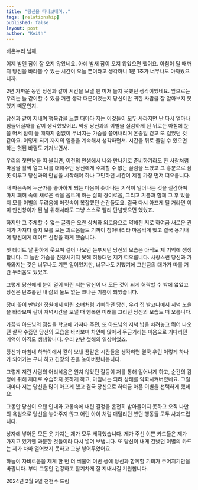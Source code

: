 ```yaml
---
title: "당신을 떠나보내며.."
tags: [relationship]
published: false
layout: post
author: "Keith"
---
```


배온누리 님께,

어제 밤엔 잠이 잘 오지 않았네요. 아예 밤새 잠이 오지 않았으면 했어요. 아침이 될 때까지 당신을 바라볼 수 있는 시간이 오늘 뿐이라고 생각하니 1분 1초가 너무나도 아까웠으니까. 

2년 가까운 동안 당신과 같이 시간을 보낼 땐 미처 들지 못했던 생각이었네요. 앞으로는 우리는 늘 같이할 수 있을 거란 생각 때문이었는지 당신이란 귀한 사람을 잘 알아보지 못했기 때문인지.

당신과 같이 지내며 행복감을 느낄 때마다 저는 이것들이 모두 사라지면 난 다시 얼마나 힘들어질까를 같이 생각했었어요. 막상 당신과의 이별을 실감하게 된 뒤로는 아침에 눈을 떠서 잠이 들 때까지 쉼없이 무너지는 가슴을 쓸어내리며 온종일 걷고 또 걸었던 것 같아요. 이렇게 되기 까지의 일들을 계속해서 생각하면서. 시간을 뒤로 돌릴 수 있으면 하는 헛된 바램도 가져보면서. 

우리의 첫만남을 떠 올리면, 이전의 인생에서 나와 만나기로 준비하기라도 한 사람처럼 마음을 활짝 열고 나를 대해주던 당신에게 주체할 수 없는 끌림을 느꼈고 그 흥분으로 잠 못 이루고 당신과의 만남을 시작해야 하나 고민하던 시간이 제겐 가장 먼저 떠오릅니다. 

내 마음속에 누군가를 좋아하게 되는 마음이 솟아나는 기적이 일어나는 것을 실감하며 마치 폐허 속에 새로운 싹을 움트게 하는 삶의 경이로움, 그리고 기쁨과 함께 그 후 있을지 모를 이별의 두려움에 머릿속이 복잡했던 순간들도요. 결국 다시 아프게 될 거라면 이미 만신창이가 된 날 위해서라도 그냥 스스로 빨리 단념했으면 했었죠.

하지만 그 주체할 수 없는 끌림은 오랜 상처와 외로움으로 약해진 저로 하여금 새로운 관계가 가져다 줄지 모를 모든 괴로움들도 기꺼이 참아내리라 마음먹게 했고 결국 용기내어 당신에게 데이트 신청을 하게 했습니다.

첫 데이트 날 환하게 웃으며 걸어 나오던 눈부시던 당신의 모습은 아직도 제 기억에 생생합니다. 그 놀란 가슴을 진정시키지 못해 허둥대던 제가 떠오릅니다. 사랑스런 당신과 가까와지는 것은 너무나도 기쁜 일이었지만, 너무나도 기뻤기에 그만큼의 대가가 따를 거란 두러움도 있었죠.

그렇게 당신에게 눈이 멀어 버린 저는 당신이 내 모든 것이 되게 허락할 수 밖에 없었고 당신은 단조롭던 내 삶의 둘도 없는 크나큰 기쁨이 되었습니다. 

장미 꽃이 만발한 정원에서 어린 소녀처럼 기뻐하던 당신, 우리 집 발코니에서 저녁 노을을 바라보며 같이 저녁시간을 보낼 때 행복한 미래를 그리던 당신의 모습도 떠 오릅니다.

가끔씩 아드님의 점심을 학교에 가져다 주던, 또 아드님의 저녁 밥을 차려놓고 뛰어 나오던 살짝 수줍던 당신의 모습을 바라보며 차안에 앉아서 두근거리는 마음으로 기다리던 기억이 아직도 생생합니다. 우리 만난 첫해의 일상이었죠.

당신과 마침내 하와이에서 같이 보낸 꿈같은 시간들을 생각하면 결국 우린 이렇게 하나가 되어가는 구나 하고 긴장의 끈을 놓아버렸나봅니다. 

그렇게 저란 사람의 어리석음은 원치 않았던 갈등이 저를 통해 일어나게 하고, 순간의 감정에 취해 제대로 수습하지 못하게 하고, 마침내는 되려 상태를 악화시켜버렸네요. 그럴 때마다 저는 당신을 많이 아프게 했고 결국 당신으로 하여금 아픈 이별을 선택하게 했네요. 

그동안 당신이 오랜 인내와 고통속에 내린 결정을 온전히 받아들이지 못하고 오직 나만의 욕심으로 당신을 놓아주지 않고 어린 아이 처럼 매달리던 했던 행동들 모두 사과드립니다. 

상자에 넣어둔 모든 옷 가지는 제가 모두 세탁했습니다. 제가 주신 이쁜 카드들은 제가 가지고 있기엔 과분한 것들이라 다시 넣어 보냅니다. 또 당신이 내게 건냈던 이별의 카드는 제가 차마 열어보지 못하고 그냥 넣어두었어요.

하늘이 자비로움을 제게 한 번 더 베불어 이번 생에 당신과 함께할 기회가 주어지기만을 바랍니다. 
부디 그동안 건강하고 활기차게 잘 지내시길 기원합니다.

2024년 2월 9일
천현수 드림